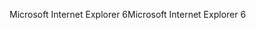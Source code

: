 <span data-ttu-id="2ef7d-101">Microsoft Internet Explorer 6</span><span class="sxs-lookup"><span data-stu-id="2ef7d-101">Microsoft Internet Explorer 6</span></span>